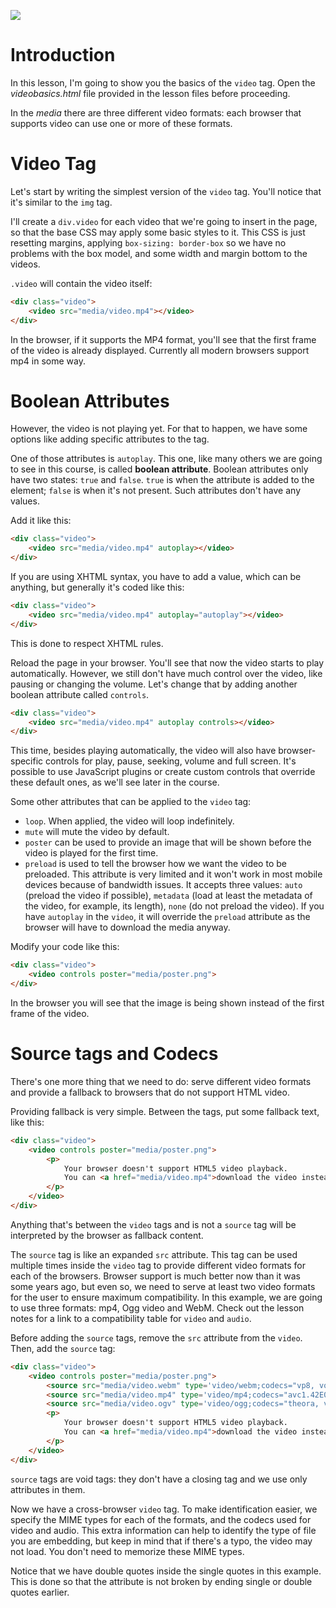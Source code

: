![](/htmlmedia/lesson2.1/Getting_Started_with_HTML_Media_handouts/headings/lesson_2.1.jpg)

# Introduction

In this lesson, I'm going to show you the basics of the `video` tag. Open the *videobasics.html* file provided in the lesson files before proceeding.

In the *media* there are three different video formats: each browser that supports video can use one or more of these formats.

# Video Tag

Let's start by writing the simplest version of the `video` tag. You'll notice that it's similar to the `img` tag.

I'll create a `div.video` for each video that we're going to insert in the page, so that the base CSS may apply some basic styles to it. This CSS is just resetting margins, applying `box-sizing: border-box` so we have no problems with the box model, and some width and margin bottom to the videos.

`.video` will contain the video itself:

```html
<div class="video">
	<video src="media/video.mp4"></video>
</div>
```

In the browser, if it supports the MP4 format, you'll see that the first frame of the video is already displayed. Currently all modern browsers support mp4 in some way.

# Boolean Attributes

However, the video is not playing yet. For that to happen, we have some options like adding specific attributes to the tag.

One of those attributes is `autoplay`. This one, like many others we are going to see in this course, is called **boolean attribute**. Boolean attributes only have two states: `true` and `false`. `true` is when the attribute is added to the element; `false` is when it's not present. Such attributes don't have any values.

Add it like this:

```html
<div class="video">
	<video src="media/video.mp4" autoplay></video>
</div>
```

If you are using XHTML syntax, you have to add a value, which can be anything, but generally it's coded like this:

```html
<div class="video">
	<video src="media/video.mp4" autoplay="autoplay"></video>
</div>
```

This is done to respect XHTML rules.

Reload the page in your browser. You'll see that now the video starts to play automatically. However, we still don't have much control over the video, like pausing or changing the volume. Let's change that by adding another boolean attribute called `controls`.

```html
<div class="video">
	<video src="media/video.mp4" autoplay controls></video>
</div>
```

This time, besides playing automatically, the video will also have browser-specific controls for play, pause, seeking, volume and full screen. It's possible to use JavaScript plugins or create custom controls that override these default ones, as we'll see later in the course.

Some other attributes that can be applied to the `video` tag:

* `loop`. When applied, the video will loop indefinitely.
* `mute` will mute the video by default.
* `poster` can be used to provide an image that will be shown before the video is played for the first time.
* `preload` is used to tell the browser how we want the video to be preloaded. This attribute is very limited and it won't work in most mobile devices because of bandwidth issues. It accepts three values: `auto` (preload the video if possible), `metadata` (load at least the metadata of the video, for example, its length), `none` (do not preload the video). If you have `autoplay` in the `video`, it will override the `preload` attribute as the browser will have to download the media anyway.

Modify your code like this:

```html
<div class="video">
	<video controls poster="media/poster.png">
</div>
```

In the browser you will see that the image is being shown instead of the first frame of the video.

# Source tags and Codecs

There's one more thing that we need to do: serve different video formats and provide a fallback to browsers that do not support HTML video.

Providing fallback is very simple. Between the tags, put some fallback text, like this:

```html
<div class="video">
	<video controls poster="media/poster.png">
		<p>
			Your browser doesn't support HTML5 video playback.
			You can <a href="media/video.mp4">download the video instead</a>.
		</p>
	</video>
</div>
```

Anything that's between the `video` tags and is not a `source` tag will be interpreted by the browser as fallback content.

The `source` tag is like an expanded `src` attribute. This tag can be used multiple times inside the `video` tag to provide different video formats for each of the browsers. Browser support is much better now than it was some years ago, but even so, we need to serve at least two video formats for the user to ensure maximum compatibility. In this example, we are going to use three formats: mp4, Ogg video and WebM. Check out the lesson notes for a link to a compatibility table for `video` and `audio`.

Before adding the `source` tags, remove the `src` attribute from the `video`. Then, add the `source` tag:

```html
<div class="video">
	<video controls poster="media/poster.png">
		<source src="media/video.webm" type='video/webm;codecs="vp8, vorbis"'>
  		<source src="media/video.mp4" type='video/mp4;codecs="avc1.42E01E, mp4a.40.2"'>
  		<source src="media/video.ogv" type='video/ogg;codecs="theora, vorbis"'>
		<p>
			Your browser doesn't support HTML5 video playback.
			You can <a href="media/video.mp4">download the video instead</a>.
		</p>
	</video>
</div>
```

`source` tags are void tags: they don't have a closing tag and we use only attributes in them.

Now we have a cross-browser `video` tag. To make identification easier, we specify the MIME types for each of the formats, and the codecs used for video and audio. This extra information can help to identify the type of file you are embedding, but keep in mind that if there's a typo, the video may not load. You don't need to memorize these MIME types.

Notice that we have double quotes inside the single quotes in this example. This is done so that the attribute is not broken by ending single or double quotes earlier. 
